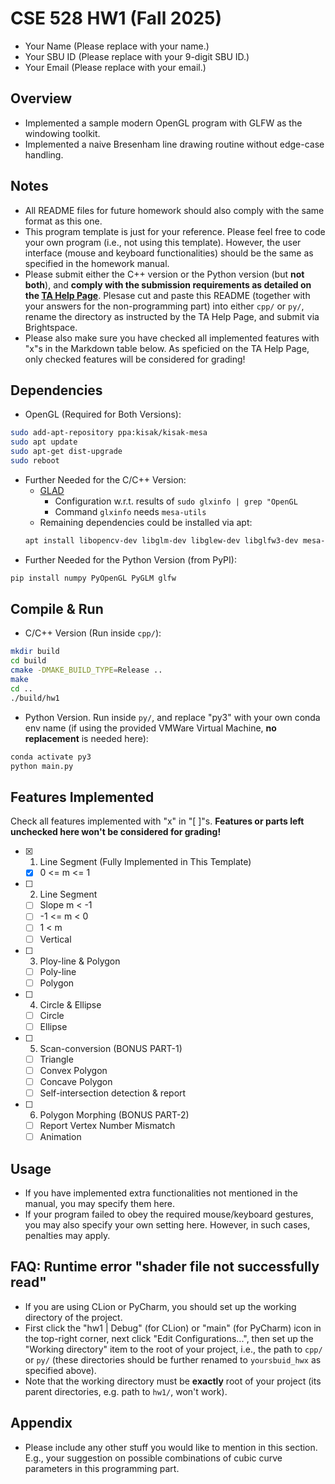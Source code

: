 # CSE 528 HW1 (Fall 2025)

- Your Name (Please replace with your name.)
- Your SBU ID (Please replace with your 9-digit SBU ID.)
- Your Email (Please replace with your email.)

## Overview

- Implemented a sample modern OpenGL program with GLFW as the windowing toolkit. 
- Implemented a naive Bresenham line drawing routine without edge-case handling. 

## Notes

- All README files for future homework should also comply with the same format as this one. 
- This program template is just for your reference. Please feel free to code your own program (i.e., not using this template). However, the user interface (mouse and keyboard functionalities) should be the same as specified in the homework manual. 
- Please submit either the C++ version or the Python version (but **not both**), and **comply with the submission requirements as detailed on the [TA Help Page](https://www3.cs.stonybrook.edu/~qin/courses/graphics/ta_help_page.html)**. Plesase cut and paste this README (together with your answers for the non-programming part) into either `cpp/` or `py/`, rename the directory as instructed by the TA Help Page, and submit via Brightspace. 
- Please also make sure you have checked all implemented features with "x"s in the Markdown table below. As speficied on the TA Help Page, only checked features will be considered for grading!

## Dependencies

- OpenGL (Required for Both Versions):
```bash
sudo add-apt-repository ppa:kisak/kisak-mesa
sudo apt update
sudo apt-get dist-upgrade
sudo reboot
```
- Further Needed for the C/C++ Version: 
  - [GLAD](https://glad.dav1d.de/)
    - Configuration w.r.t. results of `sudo glxinfo | grep "OpenGL`
    - Command `glxinfo` needs `mesa-utils`
  - Remaining dependencies could be installed via apt:
  ```bash
  apt install libopencv-dev libglm-dev libglew-dev libglfw3-dev mesa-utils libx11-dev libxi-dev libxrandr-dev
  ```
- Further Needed for the Python Version (from PyPI):
```bash
pip install numpy PyOpenGL PyGLM glfw
```

## Compile & Run

- C/C++ Version (Run inside `cpp/`): 
```bash
mkdir build
cd build
cmake -DMAKE_BUILD_TYPE=Release ..
make 
cd ..
./build/hw1
```
- Python Version. Run inside `py/`, and replace "py3" with your own conda env name (if using the provided VMWare Virtual Machine, **no replacement** is needed here):
```bash
conda activate py3
python main.py
```

## Features Implemented

Check all features implemented with "x" in "[ ]"s. **Features or parts left unchecked here won't be considered for grading!**

- [x] 1. Line Segment (Fully Implemented in This Template)
  - [x] 0 <= m <= 1
- [ ] 2. Line Segment
  - [ ] Slope m < -1
  - [ ] -1 <= m < 0
  - [ ] 1 < m
  - [ ] Vertical
- [ ] 3. Ploy-line & Polygon
  - [ ] Poly-line
  - [ ] Polygon
- [ ] 4. Circle & Ellipse
  - [ ] Circle
  - [ ] Ellipse
- [ ] 5. Scan-conversion (BONUS PART-1)
  - [ ] Triangle
  - [ ] Convex Polygon
  - [ ] Concave Polygon
  - [ ] Self-intersection detection & report
- [ ] 6. Polygon Morphing (BONUS PART-2)
  - [ ] Report Vertex Number Mismatch
  - [ ] Animation

## Usage

- If you have implemented extra functionalities not mentioned in the manual, you may specify them here.
- If your program failed to obey the required mouse/keyboard gestures, you may also specify your own setting here. However, in such cases, penalties may apply.

## FAQ: Runtime error "shader file not successfully read"

- If you are using CLion or PyCharm, you should set up the working directory of the project. 
- First click the "hw1 | Debug" (for CLion) or "main" (for PyCharm) icon in the top-right corner, next click "Edit Configurations...", then set up the "Working directory" item to the root of your project, i.e., the path to `cpp/` or `py/` (these directories should be further renamed to `yoursbuid_hwx` as specified above). 
- Note that the working directory must be **exactly** root of your project (its parent directories, e.g. path to `hw1/`, won't work). 

## Appendix

- Please include any other stuff you would like to mention in this section. E.g., your suggestion on possible combinations of cubic curve parameters in this programming part. 
